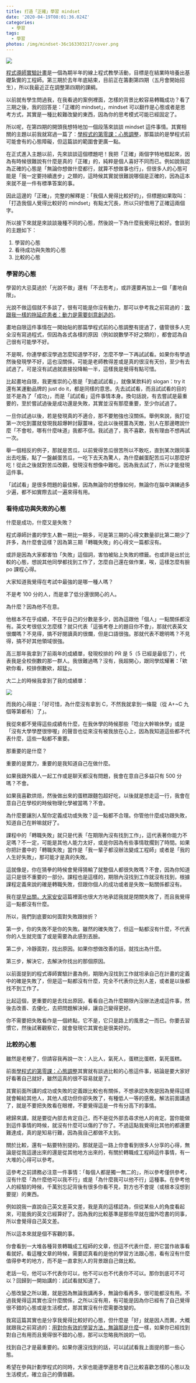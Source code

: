 ```yaml
---
title: 打造「正確」學習 mindset
date: '2020-04-19T08:01:36.024Z'
categories:
  - 學習
tags:
  - 學習
photos: /img/mindset-36c163303217/cover.png
---
```


![](/img/mindset-36c163303217/0__eX1MS8rnDqL__W1Nv.jpg)

[程式導師實驗計畫](/2019/12/15/mentor-program-3rd-result-df178bb55f4/)是一個為期半年的線上程式教學活動，目標是在結業時培養出基礎紮實的工程師。第三期於去年年底結束，目前正在籌劃第四期（五月會開始招生），所以我最近正在調整第四期的課綱。

以前就有學生問過我，在我看過的案例裡面，怎樣的背景比較容易轉職成功？看了三期之後，我的回答是：「正確的 mindset」，mindset 可以翻作是心態或者是思考方式，其實是一種比較難改變的東西，因為你的思考模式可能已經固定了。

所以呢，在第四期的開頭我想特地加一個段落來談談 mindset 這件事情。其實相關的主題以前我就寫過一篇了：[學程式的第零課：心態調整](/2019/04/13/before-learning-b9b933b6078e/)，那篇談的是學程式前可能會有的心態障礙，但這篇談的範圍會更廣一點。

在正式進入主題以前，先來談談這個標題吧！我把「正確」兩個字特地框起來，因為有時候很難說有什麼是真的「正確」的，純粹是個人喜好不同而已。例如說我認為正確的心態是「無論你想做什麼都行，就算不想做事也行」，但很多人的心態可能是「我一定要持續進步」之類的，這時候其實就很難說哪個是正確的，因為這本來就不是一件有標準答案的事。

因此這邊的「正確」，完整的解釋是：「我個人覺得比較好的」，但標題如果取叫：「打造我個人覺得比較好的 mindset」有點太冗長，所以只好借用了正確這兩個字。

所以接下來就是來談談幾種不同的心態，然後說一下為什麼我覺得比較好。會談到的主題如下：

1.  學習的心態
2.  看待成功與失敗的心態
3.  比較的心態

### 學習的心態

學習的大忌莫過於「光說不做」還有「不去思考」，或許還要再加上一個「畫地自限」。

光說不做這個就不多談了，很有可能是你沒有動力，那可以參考我之前寫過的：[致跟我一樣的拖延症患者：動力是需要刻意創造的](/2018/10/29/learn-coding-9c572c2fb2/)。

畫地自限這件事情在一開始貼的那篇學程式前的心態調整有提過了，儘管很多人完全沒有寫過程式，但因為各式各樣的原因（例如說數學不好之類的），都會認為自己很有可能學不好。

不是啊，你連學都沒學過怎麼知道學不好，怎麼不學一下再試試看。如果你有學過然後發現學不好，這也沒關係，可能是老師教得差或是真的很沒有天份，至少有去試過了。可是沒有試過就直接投降輸一半，這樣我是覺得有點可惜。

比起畫地自限，我更推崇的心態是「到處試試看」，就像某飲料的 slogan：try it 還有某運動品牌的 just do it，都是同樣的意思。先去試試看，而且試試看的目的並不是為了「成功」，而是「試試看」這件事情本身。換句話說，有去嘗試是最重要的，至於嘗試過後是成功還是失敗，其實並沒有那麼重要，至少你試過了。

一旦你試過以後，若是發現真的不適合，那不要勉強也沒關係。舉例來說，我打從第一次吃到薑就發現我超爆幹討厭薑味，從此以後視薑為天敵，別人在那邊瞎說什麼「不會啦，哪有什麼味道」我都不信。我試過了，我不喜歡，我有理由不想再試一次。

舉一個相反的例子，那就是苦瓜，以前覺得苦瓜很苦所以不敢吃，直到某次跟同事出去吃飯，點了一盤鹹蛋苦瓜，一吃下去天為驚人，為什麼鹹蛋配苦瓜可以那麼好吃！從此之後就對苦瓜改觀，發現沒有想像中難吃。因為我去試了，所以才能發現這件事。

「試試看」是很多問題的最佳解，因為無論你的想像如何，無論你在腦中演練過多少遍，都不如實際去試一遍來得有用。

### 看待成功與失敗的心態

什麼是成功，什麼又是失敗？

程式導師計畫的學生人數一期比一期多，可是第三期的心得文數量卻比第二期少了許多，為什麼會這樣？因為第三期「轉職失敗」的心得文一篇都沒有。

或許是因為大家都害怕「失敗」這個詞，害怕被貼上失敗的標籤。也或許是出於比較的心態，想說其他同學都找到工作了，怎麼自己還在做作業，唉，這樣怎麼有臉 po 課程心得。

大家知道我覺得在考試中最強的是哪一種人嗎？

不是考 100 分的人，而是拿了低分還很開心的人。

為什麼？因為他不在意。

他根本不在乎成績，不在乎自己的分數是多少，因為這跟他「個人」一點關係都沒有。英文考很低又怎麼樣？就只代表「這張考卷上的題目你不會」，那就代表英文很爛嗎？不見得，搞不好閱讀真的很爛，但是口語很強。那就代表不聰明嗎？不見得，搞不好其他領域很強。

高三那年我拿到了前兩年的成績單，發現校排的 PR 是 5（5 已經是最低了），代表我是全校倒數的那一群人。我很難過嗎？沒有，我超開心，跟同學炫耀著：「欸欸你看，校排倒數欸，超猛」。

大二上的時候我拿到了我的成績單：

![](/img/mindset-36c163303217/1__lXXEdiJu3slKc8Zyh5ey__A.jpeg)

而我的心得是：「好可惜，為什麼沒有拿到 C，不然我就拿到一條龍（從 A+~C 九個等第都有）了」。

我從來都不覺得這些成績有什麼，在我休學的時候那些「唸台大幹嘛休學」或是「沒有大學學歷很慘喔」的聲音也從來沒有被我放在心上，因為我知道這些都不代表什麼，這些一點都不重要。

那重要的是什麼？

重要的是實力，重要的是我知道自己在做什麼。

如果我跟外國人一起工作或是聊天都沒有問題，我會在意自己多益只有 500 分嗎？不會。

如果我喜歡烘焙，然後做出來的蛋糕跟麵包超好吃，以後就是想走這一行，我會在意自己在學校的時候物理化學被當嗎？不會。

為什麼要讓別人幫你定義成功或失敗？這一點都不合理。你管他什麼成功跟失敗，知道自己在幹嘛就好了。

課程中的「轉職失敗」就只是代表「在期限內沒有找到工作」，這代表著你能力不足嗎？不一定，可能是其他人能力太好，或是你因為有些事情耽擱到了時間。如果你把計畫中的「轉職失敗」當作是「我一輩子都沒辦法變成工程師」或者是「我的人生好失敗」，那可能才是真的失敗。

這就像是，你在猜拳的時候會覺得猜輸了就整個人都很失敗嗎？不會，因為你知道這只是很不重要的一部分。課程也是這樣的，期限內沒找到工作就沒有找到，根據課程定義來說的確是轉職失敗，但跟你個人的成功或者是失敗一點關係都沒有。

我在[提早出關，大家安安](/2020/02/02/i-failed-9386c6b0a681/)這篇裡面也很大方地承認我就是閉關失敗了，而且我覺得這一點都沒有什麼。

所以，我們到底要如何面對失敗跟挫折？

第一步，你的失敗不是你的失敗。雖然的確失敗了，但這一點都沒有什麼，不代表你的人生就完蛋了或是需要為此感到丟臉。

第二步，冷靜面對，找出原因。如果你想做改善的話，就找出為什麼。

第三步，解決它，去解決你找出的那個原因。

以前面提到的程式導師實驗計畫為例，期限內沒找到工作就坦承自己在計畫的定義中的確是失敗了，但是這一點都沒有什麼，完全不代表你比別人差，或者是以後都找不到工作了。

比起這個，更重要的是去找出原因，看看自己為什麼期限內沒辦法達成這件事，然後去改善、去優化，去把問題解決掉，讓自己變得更好。

你不需要把失敗看作是一個終點，它不是，它只是路上的風景之一而已。你要去習慣它，然後試著觀察它，就會發現它其實也是很美好的。

### 比較的心態

雖然是老梗了，但請容我再說一次：人比人，氣死人，蛋糕比蛋糕，氣死蛋糕。

前面[學程式的第零課：心態調整](/2019/04/13/before-learning-b9b933b6078e/)其實就有談過比較的心態這件事，結論是要大家好好看著自己就好，雖然這真的很不容易就是了。

其實前面所講的成功或失敗的定義跟比較也有關係，不想承認失敗是因為覺得這樣就會輸給其他人，其他人成功但你卻失敗了，有種低人一等的感覺。解法前面講過了，就是不要把失敗看在眼裡，不要覺得這是一件有分高下的事情。

總歸來講，就是要從內部去肯定自己，而不是從外部去尋求他人的肯定。當你能做到這件事情的時候，就沒有什麼可以傷的了你了。不過這點我覺得比其他的都還要難達成，真的是知易行難，因為我自己都做不太到。

關於比較，還有一點要特別提的。那就是這一路上你會看到很多人分享的心得，無論是從我這邊出來的還是從其他地方出來的，有關於轉職成工程師這件事情，有一大堆的心得可以參考。

這參考之前請務必注意一件事情：「每個人都是獨一無二的」，所以參考僅供參考，沒有什麼「為什麼他可以我不行」或是「為什麼我可以他不行」這種事。在參考他人的經驗的時候，千萬別忘記背後有很多你看不見，對方也不會提（或根本沒想到要提）的東西。

例如說我一直說自己英文差英文差，我是真的這樣認為，但從某些人的角度看起來，可能我的英文已經算好了。因為我的比較基準是那些早就在國外唸書的同事，所以會覺得自己英文差。

所以這本來就是個不客觀的事。

你會看到一大堆各種背景轉職成工程師的文章，但這不代表什麼，把它當作故事看看就好。看這種文章的時候，需要認真看的是他的學習方法跟心態，看有沒有什麼值得參考的地方，而不是一直拿別人的背景跟自己做比較。

老話一句，他可以不代表你可以，他不可以也不代表你不可以。那你到底可不可以？回歸到一開始講的：試試看就知道了。

心態改變之所以難，就是因為無論我講再多，無論你看再多，很可能都沒有用。不過我覺得這其實也沒什麼關係，之所以沒有用，有可能是因為你已經有了自己覺得很不錯的心態或是生活模式，那其實沒有什麼需要改變的。

我寫這篇其實也是分享我覺得比較好的心態，但什麼是「好」就是因人而異，大概就跟我之前寫過的：[用對你有效的學習方法，無論那是什麼](/2020/02/10/learning-c6656ef14cd4/)一樣，如果你已經找到對自己有用而且覺得很不錯的心態，那可以忽略我所說的一切。

找到自己才是最重要的。如果你還沒找到的話，可以試試看我上面提的那一些心態。

希望在參與計劃學程式的同時，大家也能邊學邊思考自己比較喜歡怎樣的心態以及生活模式，確立自己的價值觀。